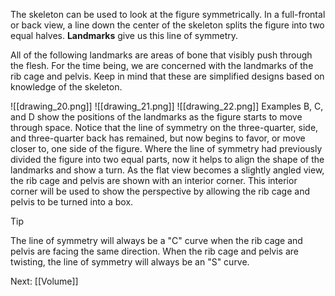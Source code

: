 The skeleton can be used to look at the figure symmetrically. In a full-frontal or back view, a line down the center of the skeleton splits the figure into two equal halves. **Landmarks** give us this line of symmetry.

All of the following landmarks are areas of bone that visibly push through the flesh. For the time being, we are concerned with the landmarks of the rib cage and  pelvis. Keep in mind that these are simplified designs based on knowledge of the skeleton.

![[drawing_20.png]]
![[drawing_21.png]]
![[drawing_22.png]]
Examples B, C, and D show the positions of the landmarks as the figure starts to move through space. Notice that the line of symmetry on the three-quarter, side, and three-quarter back has remained, but now begins to favor, or move closer to, one side of the figure.
Where the line of symmetry had previously divided the figure into two equal parts, now it helps to align the shape of the landmarks and show a turn. As the flat view becomes a slightly angled view, the rib cage and pelvis are shown with an interior corner. This interior corner will be used to show the perspective by allowing the rib cage and pelvis to be turned into a box.

>[!Tip]
>The line of symmetry will always be a "C" curve when the rib cage and pelvis are facing the same direction. When the rib cage and pelvis are twisting, the line of symmetry will always be an "S" curve.

Next: [[Volume]]
